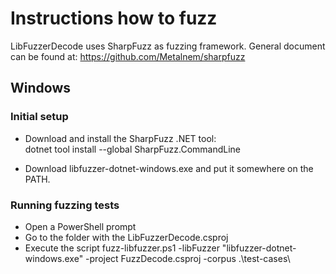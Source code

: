 # Instructions how to fuzz

LibFuzzerDecode uses SharpFuzz as fuzzing framework.
General document can be found at: <https://github.com/Metalnem/sharpfuzz>

## Windows

### Initial setup

- Download and install the SharpFuzz .NET tool:  
  dotnet tool install --global SharpFuzz.CommandLine

- Download libfuzzer-dotnet-windows.exe and put it somewhere on the PATH.

### Running fuzzing tests

- Open a PowerShell prompt
- Go to the folder with the LibFuzzerDecode.csproj
- Execute the script fuzz-libfuzzer.ps1  -libFuzzer "libfuzzer-dotnet-windows.exe"  -project  FuzzDecode.csproj -corpus .\test-cases\
